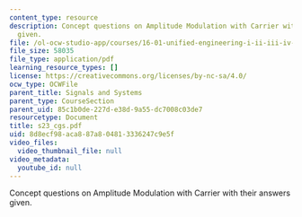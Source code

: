 ```yaml
---
content_type: resource
description: Concept questions on Amplitude Modulation with Carrier with their answers
  given.
file: /ol-ocw-studio-app/courses/16-01-unified-engineering-i-ii-iii-iv-fall-2005-spring-2006/8d8ecf98aca887a804813336247c9e5f_s23_cgs.pdf
file_size: 58035
file_type: application/pdf
learning_resource_types: []
license: https://creativecommons.org/licenses/by-nc-sa/4.0/
ocw_type: OCWFile
parent_title: Signals and Systems
parent_type: CourseSection
parent_uid: 85c1b0de-227d-e38d-9a55-dc7008c03de7
resourcetype: Document
title: s23_cgs.pdf
uid: 8d8ecf98-aca8-87a8-0481-3336247c9e5f
video_files:
  video_thumbnail_file: null
video_metadata:
  youtube_id: null
---
```

Concept questions on Amplitude Modulation with Carrier with their answers given.